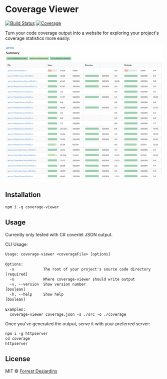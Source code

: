 # Coverage Viewer

[![Build Status][travis-image]][travis-url]
[![Coverage][coveralls-image]][coveralls-url]

Turn your code coverage output into a website for exploring your project's coverage statistics more easily:

![](assets/screenshot.png)

## Installation

```
npm i -g coverage-viewer
```

## Usage

Currently only tested with C# coverlet JSON output.

CLI Usage:

```
Usage: coverage-viewer <coverageFile> [options]

Options:
  -s             The root of your project's source code directory     [required]
  -o             Where coverage-viewer should write output
  -v, --version  Show version number                                   [boolean]
  -h, --help     Show help                                             [boolean]

Examples:
  coverage-viewer coverage.json -s ./src -o ./coverage
```

Once you've generated the output, serve it with your preferred server:

```
npm i -g httpserver
cd coverage
httpserver
```

## License

MIT © [Forrest Desjardins](https://github.com/fdesjardins)

[travis-url]: https://travis-ci.org/fdesjardins/coverage-viewer
[travis-image]: https://img.shields.io/travis/fdesjardins/coverage-viewer.svg?style=flat
[coveralls-url]: https://coveralls.io/r/fdesjardins/coverage-viewer
[coveralls-image]: https://img.shields.io/coveralls/fdesjardins/coverage-viewer.svg?style=flat
